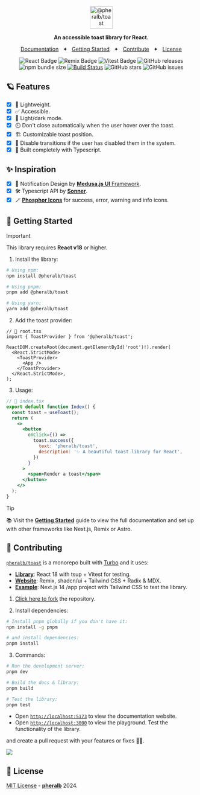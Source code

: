 <div align="center">
  <a href="https://toast.pheralb.dev">
    <img
      src="https://toast.pheralb.dev/images/logo_svg.svg"
      alt="@pheralb/toast"
      height="60"
    />
  </a>
  <p />
  <p>
    <b>
      An accessible toast library for React.
    </b>
  </p>

<a href="https://toast.pheralb.dev/">Documentation</a>
<span>&nbsp;&nbsp;✦&nbsp;&nbsp;</span>
<a href="#-getting-started">Getting Started</a>
<span>&nbsp;&nbsp;✦&nbsp;&nbsp;</span>
<a href="#-contributing">Contribute</a>
<span>&nbsp;&nbsp;✦&nbsp;&nbsp;</span>
<a href="#-license">License</a>

</div>

<div align="center">

![React Badge](https://img.shields.io/badge/Library-61DAFB?logo=react&logoColor=000&style=flat)
![Remix Badge](https://img.shields.io/badge/Docs-000?logo=remix&logoColor=fff&style=flat)
![Vitest Badge](https://img.shields.io/badge/Testing-6E9F18?logo=vitest&logoColor=fff&style=flat)
![GitHub releases](https://img.shields.io/github/release/pheralb/toast)
![npm bundle size](https://img.shields.io/bundlephobia/min/%40pheralb%2Ftoast)
[![Build Status](https://img.shields.io/endpoint.svg?url=https%3A%2F%2Factions-badge.atrox.dev%2Fpheralb%2Ftoast%2Fbadge%3Fref%3Dmain&style=flat)](https://actions-badge.atrox.dev/pheralb/toast/goto?ref=main)
![GitHub stars](https://img.shields.io/github/stars/pheralb/toast)
![GitHub issues](https://img.shields.io/github/issues/pheralb/toast)

</div>

## 🪐 Features

- [x] 🍂 Lightweight.
- [x] ✅ Accessible.
- [x] 🎨 Light/dark mode.
- [x] ⏲️ Don't close automatically when the user hover over the toast.
- [x] 🏗️ Customizable toast position.
- [x] 🍃 Disable transitions if the user has disabled them in the system.
- [x] 💙 Built completely with Typescript.

## ✨ Inspiration

- [x] 🎨 Notification Design by [**Medusa.js UI** Framework](https://medusajs.com/framework/).
- [x] 🛠️ Typescript API by [**Sonner**](https://sonner.emilkowal.ski).
- [x] 🪄 [**Phosphor Icons**](https://phosphoricons.com/) for success, error, warning and info icons.

## 🚀 Getting Started

> [!IMPORTANT]
> This library requires **React v18** or higher.

1. Install the library:

```bash
# Using npm:
npm install @pheralb/toast

# Using pnpm:
pnpm add @pheralb/toast

# Using yarn:
yarn add @pheralb/toast
```

2. Add the toast provider:

```tsx
// 📃 root.tsx
import { ToastProvider } from '@pheralb/toast';

ReactDOM.createRoot(document.getElementById('root')!).render(
  <React.StrictMode>
    <ToastProvider>
      <App />
    </ToastProvider>
  </React.StrictMode>,
);
```

3. Usage:

```jsx
// 📃 index.tsx
export default function Index() {
  const toast = useToast();
  return (
    <>
      <button
        onClick={() =>
          toast.success({
            text: 'pheralb/toast',
            description: '✨ A beautiful toast library for React',
          })
        }
      >
        <span>Render a toast</span>
      </button>
    </>
  );
}
```

> [!TIP]
> 📚 Visit the [**Getting Started**](https://toast.pheralb.dev/) guide to view the full documentation and set up with other frameworks like Next.js, Remix or Astro.

## 🤝 Contributing

[`pheralb/toast`](https://github.com/pheralb/toast) is a monorepo built with [Turbo](https://turbo.build/repo) and it uses:

- [**Library**](https://github.com/pheralb/toast/tree/main/library): React 18 with tsup + Vitest for testing.
- [**Website**](https://github.com/pheralb/toast/tree/main/website): Remix, shadcn/ui + Tailwind CSS + Radix & MDX.
- [**Example**](https://github.com/pheralb/toast/tree/main/example): Next.js 14 /app project with Tailwind CSS to test the library.

1. [Click here to fork](https://github.com/pheralb/toast/fork) the repository.

2. Install dependencies:

```bash
# Install pnpm globally if you don't have it:
npm install -g pnpm

# and install dependencies:
pnpm install
```

3. Commands:

```bash
# Run the development server:
pnpm dev

# Build the docs & library:
pnpm build

# Test the library:
pnpm test
```

- Open [`http://localhost:5173`](http://localhost:5173) to view the documentation website.
- Open [`http://localhost:3000`](http://localhost:3000) to view the playground. Test the functionality of the library.

and create a pull request with your features or fixes 🚀✨.

<a href="https://github.com/pheralb/toast/graphs/contributors">
  <img src="https://contrib.rocks/image?repo=pheralb/toast" />
</a>

## 📃 License

[MIT License](https://github.com/pheralb/toast/blob/main/LICENSE) - [**pheralb**](https://pheralb.dev) 2024.
